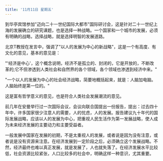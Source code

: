 ```yaml
---
title: '11月11日 星期五'
---
```


到华亭宾馆参加"迈向二十一世纪国际大都市"国际研讨会，这是针对二十一世纪上海的发展确立的研究课题，也是选择一种战略。一个国家和一个城市的发展，必须有明确的战略，选择战略，就是选择明智的发展道路。

北京T教授在发言中，强调了"以人的发展为中心的新战略"，这是一个有高度、有文化的意见，基本的意见是：

"'经济是中心'，这个概念说明，经济不是孤立的、封闭的，它是开放的，不断改革的;它不但渗透到人类社会和自然界的各个领域，各个领域也渗透到经济中来。"

"一个以人的发展为中心的社会经济战略，简要地概括起来，就是：人脑加电脑。人脑始终是第一位的。"

这是富有哲学意义的意见，也是符合人类社会发展潮流的意见。

前几年在安曼举行过一次国际会议，会议向联合国提出一份报告，提出：过去四十年中，许多国家很少注意人的需要，人的忧虑，人的发展。报告建议九十年代的国际发展战略，应该以人的发展为中心，把重视人民生活作为第一发展战略，使人成为未来经济发展的主要动力和主要受益者。

一般发展中国家在发展的初期，不是太重视人的发展，或者说是因为没有注意，或者说是没有资源来注意。在经济发展到一定阶段之后，必须确立这个发展战略。不然，经济最终也难以真正发展，就是发展了，人也就失落了。在经济发展水平比较低，社会资源比较紧张，人口比较多的社会中，明确这样一种意识，尤其重要。

